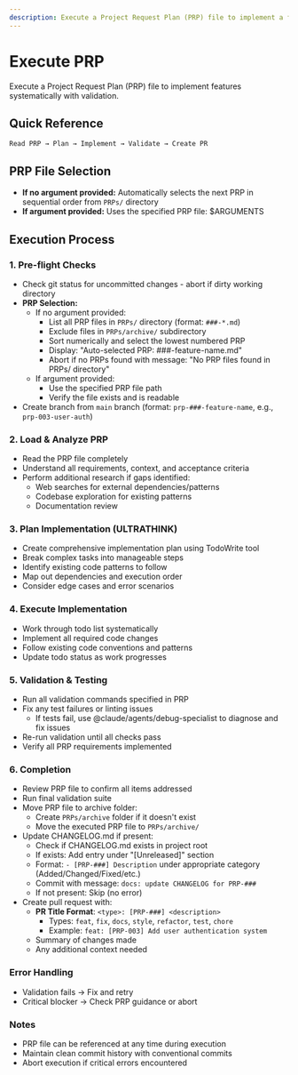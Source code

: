 ```yaml
---
description: Execute a Project Request Plan (PRP) file to implement a feature with validation (auto-selects next PRP if no file specified)
---
```


# Execute PRP

Execute a Project Request Plan (PRP) file to implement features systematically with validation.

## Quick Reference

`Read PRP → Plan → Implement → Validate → Create PR`

## PRP File Selection

- **If no argument provided:** Automatically selects the next PRP in sequential order from `PRPs/` directory
- **If argument provided:** Uses the specified PRP file: $ARGUMENTS

## Execution Process

### 1. Pre-flight Checks

- Check git status for uncommitted changes - abort if dirty working directory
- **PRP Selection:**
  - If no argument provided:
    - List all PRP files in `PRPs/` directory (format: `###-*.md`)
    - Exclude files in `PRPs/archive/` subdirectory
    - Sort numerically and select the lowest numbered PRP
    - Display: "Auto-selected PRP: ###-feature-name.md"
    - Abort if no PRPs found with message: "No PRP files found in PRPs/ directory"
  - If argument provided:
    - Use the specified PRP file path
    - Verify the file exists and is readable
- Create branch from `main` branch (format: `prp-###-feature-name`, e.g., `prp-003-user-auth`)

### 2. Load & Analyze PRP

- Read the PRP file completely
- Understand all requirements, context, and acceptance criteria
- Perform additional research if gaps identified:
  - Web searches for external dependencies/patterns
  - Codebase exploration for existing patterns
  - Documentation review

### 3. Plan Implementation (ULTRATHINK)

- Create comprehensive implementation plan using TodoWrite tool
- Break complex tasks into manageable steps
- Identify existing code patterns to follow
- Map out dependencies and execution order
- Consider edge cases and error scenarios

### 4. Execute Implementation

- Work through todo list systematically
- Implement all required code changes
- Follow existing code conventions and patterns
- Update todo status as work progresses

### 5. Validation & Testing

- Run all validation commands specified in PRP
- Fix any test failures or linting issues
  - If tests fail, use @claude/agents/debug-specialist to diagnose and fix issues
- Re-run validation until all checks pass
- Verify all PRP requirements implemented

### 6. Completion

- Review PRP file to confirm all items addressed
- Run final validation suite
- Move PRP file to archive folder:
  - Create `PRPs/archive` folder if it doesn't exist
  - Move the executed PRP file to `PRPs/archive/`
- Update CHANGELOG.md if present:
  - Check if CHANGELOG.md exists in project root
  - If exists: Add entry under "[Unreleased]" section
  - Format: `- [PRP-###] Description` under appropriate category (Added/Changed/Fixed/etc.)
  - Commit with message: `docs: update CHANGELOG for PRP-###`
  - If not present: Skip (no error)
- Create pull request with:
  - **PR Title Format**: `<type>: [PRP-###] <description>`
    - Types: `feat`, `fix`, `docs`, `style`, `refactor`, `test`, `chore`
    - Example: `feat: [PRP-003] Add user authentication system`
  - Summary of changes made
  - Any additional context needed

### Error Handling

- Validation fails → Fix and retry
- Critical blocker → Check PRP guidance or abort

### Notes

- PRP file can be referenced at any time during execution
- Maintain clean commit history with conventional commits
- Abort execution if critical errors encountered
